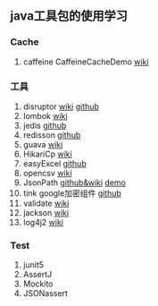 ## java工具包的使用学习

### Cache
1. caffeine CaffeineCacheDemo [wiki](https://github.com/ben-manes/caffeine/wiki)

### 工具
1. disruptor [wiki](https://lmax-exchange.github.io/disruptor/) [github](https://github.com/LMAX-Exchange/disruptor)
2. lombok [wiki](https://projectlombok.org/)
3. jedis [github](https://github.com/redis/jedis)
5. redisson [github](https://github.com/redisson/redi)
6. guava [wiki](https://github.com/google/guava/wiki)
7. HikariCp [wiki](https://github.com/brettwooldridge/HikariCP)
8. easyExcel [github](https://github.com/alibaba/easyexcel)
9. opencsv [wiki](http://opencsv.sourceforge.net/)
10. JsonPath [github&wiki](https://github.com/json-path/JsonPath) [demo](https://www.baeldung.com/guide-to-jayway-jsonpath)
11. tink google加密组件 [github](https://github.com/google/tink)
12.  validate [wiki](http://hibernate.org/validator/)
13. jackson [wiki](https://github.com/FasterXML/jackson-databind)
14. log4j2 [wiki](https://logging.apache.org/log4j/2.x/manual/index.html)

### Test
1. junit5
2. AssertJ
3. Mockito
4. JSONassert
